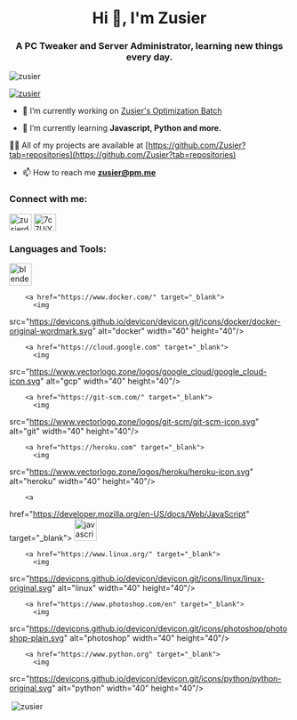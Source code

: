 <h1 align="center">Hi 👋, I'm Zusier</h1>
<h3 align="center">A PC Tweaker and Server Administrator, learning new things every day.</h3>

<p
 align="left"> <img 
src="https://komarev.com/ghpvc/?username=zusier&label=Profile%20views&color=0e75b6&style=flat"
 alt="zusier" /> </p>

<p align="left"> <a 
href="https://github.com/ryo-ma/github-profile-trophy"><img 
src="https://github-profile-trophy.vercel.app/?username=zusier" 
alt="zusier" /></a> </p>

- 🔭 I’m currently working on [Zusier's Optimization Batch](https://github.com/Zusier/Zusiers-optimization-Batch)

- 🌱 I’m currently learning **Javascript, Python and more.**

 👨‍💻 All of my projects are available at 
[https://github.com/Zusier?tab=repositories](https://github.com/Zusier?tab=repositories)

- 📫 How to reach me **zusier@pm.me**

<h3 align="left">Connect with me:</h3>
<p align="left">
<a
 href="https://twitter.com/zusierdev" target="blank"><img 
align="center" 
src="https://cdn.jsdelivr.net/npm/simple-icons@3.0.1/icons/twitter.svg" 
alt="zusierdev" height="30" width="40" /></a>
<a 
href="https://discord.gg/7c7UjYENza" target="blank"><img 
align="center" 
src="https://cdn.jsdelivr.net/npm/simple-icons@3.0.1/icons/discord.svg" 
alt="7c7UjYENza" height="30" width="40" /></a>
</p>

<h3 align="left">Languages and Tools:</h3>
<p
 align="left">
        <a href="https://www.blender.org/" target="_blank">
          <img 
src="https://download.blender.org/branding/community/blender_community_badge_white.svg"
 alt="blender" width="40" height="40"/>
        </a>
         
        <a href="https://www.docker.com/" target="_blank">
          <img 
src="https://devicons.github.io/devicon/devicon.git/icons/docker/docker-original-wordmark.svg"
 alt="docker" width="40" height="40"/>
        </a>
         
        <a href="https://cloud.google.com" target="_blank">
          <img 
src="https://www.vectorlogo.zone/logos/google_cloud/google_cloud-icon.svg"
 alt="gcp" width="40" height="40"/>
        </a>
         
        <a href="https://git-scm.com/" target="_blank">
          <img 
src="https://www.vectorlogo.zone/logos/git-scm/git-scm-icon.svg" 
alt="git" width="40" height="40"/>
        </a>
         
        <a href="https://heroku.com" target="_blank">
          <img 
src="https://www.vectorlogo.zone/logos/heroku/heroku-icon.svg" 
alt="heroku" width="40" height="40"/>
        </a>
         
        <a 
href="https://developer.mozilla.org/en-US/docs/Web/JavaScript" 
target="_blank">
          <img 
src="https://devicons.github.io/devicon/devicon.git/icons/javascript/javascript-original.svg"
 alt="javascript" width="40" height="40"/>
        </a>
         
        <a href="https://www.linux.org/" target="_blank">
          <img 
src="https://devicons.github.io/devicon/devicon.git/icons/linux/linux-original.svg"
 alt="linux" width="40" height="40"/>
        </a>
         
        <a href="https://www.photoshop.com/en" target="_blank">
          <img 
src="https://devicons.github.io/devicon/devicon.git/icons/photoshop/photoshop-plain.svg"
 alt="photoshop" width="40" height="40"/>
        </a>
         
        <a href="https://www.python.org" target="_blank">
          <img 
src="https://devicons.github.io/devicon/devicon.git/icons/python/python-original.svg"
 alt="python" width="40" height="40"/>
        </a>
        </p>

<p>&nbsp;<img align="center" 
src="https://github-readme-stats.vercel.app/api?username=zusier&show_icons=true&locale=en"
 alt="zusier" /></p>
